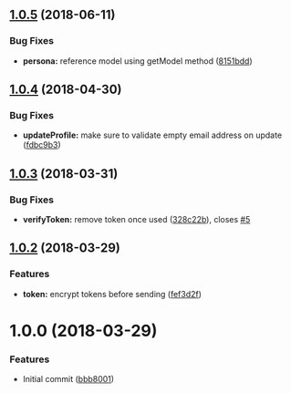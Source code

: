 <a name="1.0.5"></a>
## [1.0.5](https://github.com/adonisjs/adonis-persona/compare/v1.0.4...v1.0.5) (2018-06-11)


### Bug Fixes

* **persona:** reference model using getModel method ([8151bdd](https://github.com/adonisjs/adonis-persona/commit/8151bdd))



<a name="1.0.4"></a>
## [1.0.4](https://github.com/adonisjs/adonis-persona/compare/v1.0.3...v1.0.4) (2018-04-30)


### Bug Fixes

* **updateProfile:** make sure to validate empty email address on update ([fdbc9b3](https://github.com/adonisjs/adonis-persona/commit/fdbc9b3))



<a name="1.0.3"></a>
## [1.0.3](https://github.com/adonisjs/adonis-persona/compare/v1.0.2...v1.0.3) (2018-03-31)


### Bug Fixes

* **verifyToken:** remove token once used ([328c22b](https://github.com/adonisjs/adonis-persona/commit/328c22b)), closes [#5](https://github.com/adonisjs/adonis-persona/issues/5)



<a name="1.0.2"></a>
## [1.0.2](https://github.com/adonisjs/adonis-persona/compare/v1.0.1...v1.0.2) (2018-03-29)


### Features

* **token:** encrypt tokens before sending ([fef3d2f](https://github.com/adonisjs/adonis-persona/commit/fef3d2f))



<a name="1.0.0"></a>
# 1.0.0 (2018-03-29)


### Features

* Initial commit ([bbb8001](https://github.com/adonisjs/adonis-persona/commit/bbb8001))



